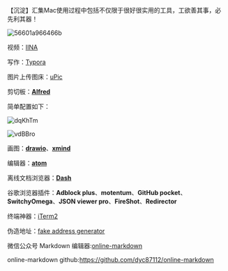 【沉淀】汇集Mac使用过程中包括不仅限于很好很实用的工具，工欲善其事，必先利其器！

![56601a966466b](https://cdn.jsdelivr.net/gh/haoyutc/cos@main/uPic/20210609/56601a966466b.jpg)



视频：[IINA](https://iina.io/)



写作：[Typora](https://typora.io/)



图片上传图床：[uPic](https://github.com/gee1k/uPic)



剪切板：**[Alfred](https://macwk.com/soft/alfred-4)**

简单配置如下：

![dqKhTm](https://cdn.jsdelivr.net/gh/haoyutc/cos@main/uPic/20210609/dqKhTm.png)

![vdBBro](https://cdn.jsdelivr.net/gh/haoyutc/cos@main/uPic/20210609/vdBBro.png)

画图：**[drawio](https://www.diagrams.net/)**、**[xmind](https://www.xmind.cn/)**



编辑器：**[atom](https://atom.io/)**



离线文档浏览器：**[Dash](https://kapeli.com/dash)**



谷歌浏览器插件：**Adblock plus**、**motentum**、**GitHub pocket**、**SwitchyOmega**、**JSON viewer pro**、**FireShot**、**Redirector**



终端神器：[iTerm2](https://vincef0ng.cn/post/iterm2-for-mac-tutorial/) 

[iTerm2]: https://vincef0ng.cn/post/iterm2-for-mac-tutorial/	"iTerm2 + Oh My Zsh 配置 MacOS 超级终端"



伪造地址：[fake address generator](https://www.fakeaddressgenerator.com/ )

[fake address generator]: https://www.fakeaddressgenerator.com/	"如何伪造你想要的地址？"



微信公众号 Markdown 编辑器:[online-markdown](https://md.openwrite.cn/)

online-markdown github:https://github.com/dyc87112/online-markdown